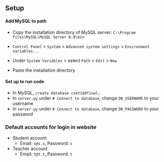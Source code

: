 ## Setup
#### Add MySQL to path
- Copy the installation directory of MySQL server: `C:\Program Files\MySQL\MySQL Server 8.0\bin`

- `Control Panel` > `System` > `Advanced system settings` > `Environment variables...`

- Under `System Variables` > select `Path` >  `Edit` > `New`
- Paste the installation directory

#### Set up to run code
- In MySQL, `create database cset160final;`
- In `server.py` under `# Connect to database`, change `DB_USERNAME` to your username
- In `server.py` under `# Connect to database`, change `DB_PASSWORD` to your password

### Default accounts for login in website
- Student account
	- Email: `s@s.s`, Password: `s`
- Teacher account
	- Email: `t@t.t`, Password: `t`
